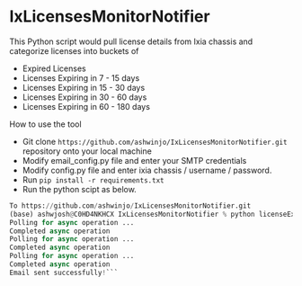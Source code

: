 # IxLicensesMonitorNotifier

This Python script would pull license details from Ixia chassis and categorize licenses into buckets of

- Expired Licenses
- Licenses Expiring in 7 - 15 days
- Licenses Expiring in 15 - 30 days
- Licenses Expiring in 30 - 60 days
- Licenses Expiring in 60 - 180 days

How to use the tool

-  Git clone `https://github.com/ashwinjo/IxLicensesMonitorNotifier.git`  repository onto your local machine
-  Modify email_config.py file and enter your SMTP credentials
-  Modify config.py file and enter ixia chassis / username / password.
-  Run `pip install -r requirements.txt`
-  Run the python scipt as below.

```python
To https://github.com/ashwinjo/IxLicensesMonitorNotifier.git
(base) ashwjosh@C0HD4NKHCX IxLicensesMonitorNotifier % python licenseExpirationTracker.py
Polling for async operation ...
Completed async operation
Polling for async operation ...
Completed async operation
Polling for async operation ...
Completed async operation
Email sent successfully!```


